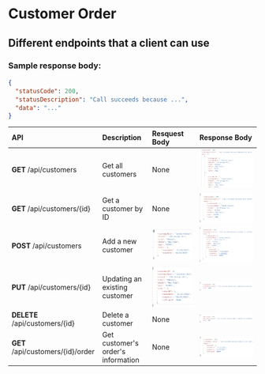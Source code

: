 # Customer Order 

## Different endpoints that a client can use
### Sample response body: 
```json
{
  "statusCode": 200,
  "statusDescription": "Call succeeds because ...",
  "data": "..."
}
```

  | API                              | Description                        | Resquest Body | Response Body
  | :-----------                     | :-----------                       | :------------ | :------------
  | **GET** /api/customers            | Get all customers                  | None          | <img src="/images/get-all.png" width=100% height=100%>
  | **GET** /api/customers/{id}       | Get a customer by ID               | None          | <img src="/images/get-one.png" width=100% height=100%>
  | **POST** /api/customers           | Add a new customer                 | <img src="/images/post-body.png" width=100% height=100%> | <img src="/images/post-response.png" width=100% height=100%>
  | **PUT** /api/customers/{id}       | Updating an existing customer      | <img src="/images/put-body.png" width=100% height=100%>  | <img src="/images/put-response.png" width=100% height=100%>
  | **DELETE** /api/customers/{id}    | Delete a customer                  | None          | <img src="/images/delete-response.png" width=100% height=100%>
  | **GET** /api/customers/{id}/order | Get customer's order's information | None          | <img src="/images/get-order.png" width=100% height=100%>
  

